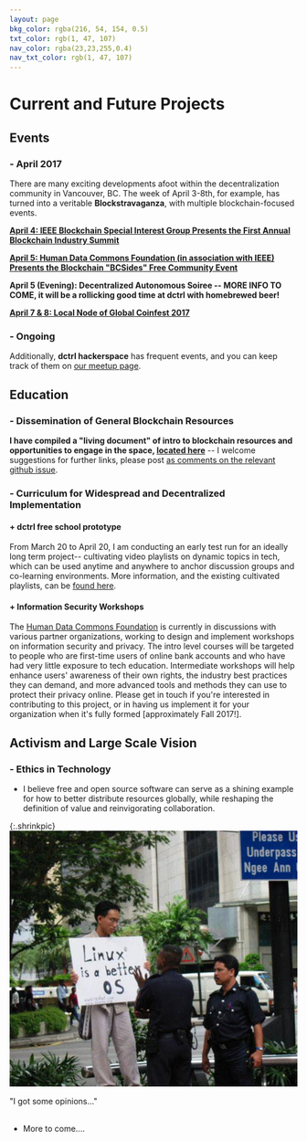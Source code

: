 ```yaml
---
layout: page
bkg_color: rgba(216, 54, 154, 0.5)
txt_color: rgb(1, 47, 107)
nav_color: rgba(23,23,255,0.4)
nav_txt_color: rgb(1, 47, 107)
---
```


# **Current and Future Projects**

## Events


### - April 2017

There are many exciting developments afoot within the decentralization community in Vancouver, BC. The week of April 3-8th, for example, has turned into a veritable **Blockstravaganza**, with multiple blockchain-focused events.

**[April 4: IEEE Blockchain Special Interest Group Presents the First Annual Blockchain Industry Summit](http://blockchain.ieee.org/2017-blockchain-summit/)**

**[April 5: Human Data Commons Foundation (in association with IEEE) Presents the Blockchain "BCSides" Free Community Event](http://stuckincyber.space/2017/bcsides2017)**

**April 5 (Evening): Decentralized Autonomous Soiree -- MORE INFO TO COME, it will be a rollicking good time at dctrl with homebrewed beer!**

**[April 7 & 8: Local Node of Global Coinfest 2017](https://www.meetup.com/bitcoinvan/events/237974269/)**

### - Ongoing

Additionally, **dctrl hackerspace** has frequent events, and you can keep track of them on [our meetup page](https://www.meetup.com/dctrlvan/).

## Education

### - Dissemination of General Blockchain Resources

**I have compiled a "living document" of intro to blockchain resources and opportunities to engage in the space, [located here](http://stuckincyber.space/2017/blockchain_resource_sheet_2017)** -- I welcome suggestions for further links, please post [as comments on the relevant github issue](https://github.com/chiselinc/stuckincyberspace/issues/4).

### - Curriculum for Widespread and Decentralized Implementation

#### + dctrl free school prototype

From March 20 to April 20, I am conducting an early test run for an ideally long term project-- cultivating video playlists on dynamic topics in tech, which can be used anytime and anywhere to anchor discussion groups and co-learning environments. More information, and the existing cultivated playlists, can be [found here](http://stuckincyber.space/2017/schule).

#### + Information Security Workshops

The [Human Data Commons Foundation](http://www.humandatacommons.org) is currently in discussions with various partner organizations, working to design and implement workshops on information security and privacy. The intro level courses will be targeted to people who are first-time users of online bank accounts and who have had very little exposure to tech education. Intermediate workshops will help enhance users' awareness of their own rights, the industry best practices they can demand, and more advanced tools and methods they can use to protect their privacy online. Please get in touch if you're interested in contributing to this project, or in having us implement it for your organization when it's fully formed [approximately Fall 2017!].


## Activism and Large Scale Vision

### - Ethics in Technology

* I believe free and open source software can serve as a shining example for how to better distribute resources globally, while reshaping the definition of value and reinvigorating collaboration.


{:.shrinkpic}
![Unknown source; earliest instance on imageboards 2008](/images/linux_better.jpg)
  <figcaption>"I got some opinions..."</figcaption>
<br>

* More to come....

<!-- This is a collection of links to some of my past and present projects, as well as organizations I particularly admire, in the following rough categories.

[Academic](#academic)<br>
[Global Action](#action)<br>
[Copyright](#copyright)<br>
[Creative](#creative)<br>
[Decentralized Technology](#decenttech)

<h2 id='academic'> Academic </h2>

* Community Psychology principles/professors
* Critical theory, EGS, esp. Foucault
* MIT/Sandy Pentland research -- social physics

<h2 id='action'> Global Action </h2>

* Internet Society-- make vague reference to new chapter formation
* Intersection of global effort groups in contact (Complitkenya, conference orgs, Peace Geeks, IWB, etc)
* Ethical Ewaste Recycling

<!-- * Ground up development-- jugaad-- empowering communities to solve their own problems
* Agency - Access - Education -->
<!--
<h2 id='copyright'> Copyright </h2>

My personal statement on Copyright


If we have to use a "fenced in" centralized platform like Youtube we should at least exercise as much freedom as possible within it. The more people who consciously choose CC/free licenses, the greater the connections, sampling, collaborations, etc upon this platform will be. Please refuse the automatic "Youtube Standard License" when you upload your work; you can even set a Creative Commons license as the default for your account, within the Creator Studio settings. That way, you can set it and forget it.


* GNU GPL
* Creative Commons
* Point to resources like EFF and OpenMedia
 -->
<!-- * Resources for "backtracing" fair attribution -->
<!-- Track down those resources on fair music sharing-- Imogen Heap, Timothy Wisdom -->
<!--
<h2 id='creative'> Creative </h2> -->

<!-- * msGNU obv
* (retired) lady mastermind -->
<!--
* decentralized dance party
* call for participation: 2017 blockchain ep, all human voices

<h2 id='decenttech'> Decentralized Technology </h2>

* dctrl vancouver
* speaking on blockchain, availability for conferences
* d-web summit -->


<!-- * IEEE blockchain initiative?
* IPDB? -->


<!-- She hopes to maintain even a fraction of the integrity and determination demonstrated by Richard Stallman and the way he lives his life. She enthusiastically supports the work of the Electronic Frontier Foundation, the Internet Archive, and the Creative Commons organization. She tries to learn more everyday about the new revolution of decentralization, from blockchain technology to IPFS. -->

